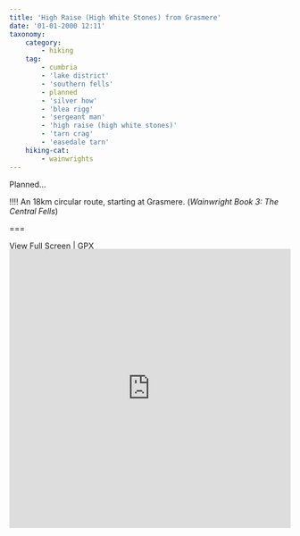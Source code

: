 ```yaml
---
title: 'High Raise (High White Stones) from Grasmere'
date: '01-01-2000 12:11'
taxonomy:
    category:
        - hiking
    tag:
        - cumbria
        - 'lake district'
        - 'southern fells'
        - planned
        - 'silver how'
        - 'blea rigg'
        - 'sergeant man'
        - 'high raise (high white stones)'
        - 'tarn crag'
        - 'easedale tarn'
    hiking-cat:
        - wainwrights
---
```


Planned...

!!!! An 18km circular route, starting at Grasmere. (_Wainwright Book 3: The Central Fells_)

===

[View Full Screen](https://map.mootparadox.com/full/highraise-plan) | [GPX](https://map.mootparadox.com/gpx/highraise-plan)  
<p><iframe src="https://map.mootparadox.com/embed/highraise-plan" height="500" width="100%" style="border:none; margin-top:-1.2em;"></iframe></p>